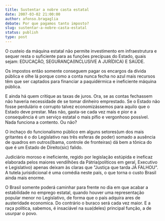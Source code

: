 ```yaml
---
title: Sustentar a nobre casta estatal 
date: 2007-03-02 21:00:00
author: afonso.bragaglia
debate: Por que pagamos tanto imposto?
slug: sustentar-a-nobre-casta-estatal
status: publish 
type: post
---
```


O custeio da máquina estatal não permite investimento em infraestrutura e sequer resta o suficiente para as funções precípuas do Estado, quais sejam: EDUCAÇÃO, SEGURANÇA(INCLUSIVE A JURÍDICA) E SAÚDE.   

Os impostos então somente conseguem pagar os encargos da dívida pública e olhe lá porque como a conta nunca fecha no azul mais recursos têm que ser captados para financiar a paquidérmica e ineficiente máquina pública.  

E ainda há quem critique as taxas de juros. Ora, se as contas fechassem não haveria necessidade de se tomar dinheiro emprestado. Se o Estado não fosse perdulário e corrupto talvez economizássemos para aquilo que o Estado deve prestar. Mas não, gasta-se cada vez mais e pior e a consequência é um serviço estatal o mais pífio e vergonhoso possível. Nada funciona a contento. Ou não?  

O inchaço do funcionalismo público em alguns setores(um dos mais gritantes é o do Legislativo nas três esferas de poder) somado a ausência de quadros em outros(Ibama, controle de fronteiras) dá bem a tônica do que é um Estado de Direito(sic) falido.   

Judiciário moroso e ineficiente, regido por legislação estúpida e ineficaz elaborada pelos maiores vendilhões da Pátria(políticos em geral, Executivo e Legislativo) apenas deixam às claras que "Justiça que tarda JÁ FALHOU". A tutela jurisidicional é uma comédia neste país, o que torna o custo Brasil ainda mais enorme.   

O Brasil somente poderá caminhar para frente no dia em que acabar a estabilidade no emprego estatal, quando houver uma representação popular menor no Legislativo, de forma que o país adquira ares de austeridade economica. Do contrário o buraco será cada vez maior. E a raça política, sabemos, é insaciável na sua(deles) principal função, a de usurpar o povo.
